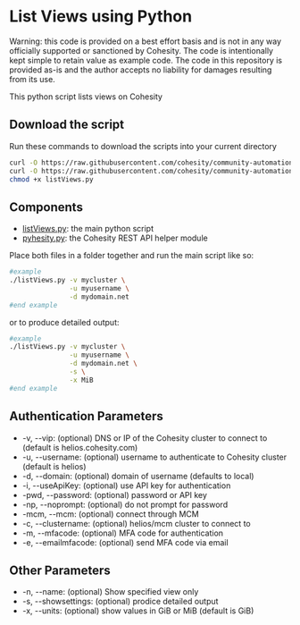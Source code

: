 # List Views using Python

Warning: this code is provided on a best effort basis and is not in any way officially supported or sanctioned by Cohesity. The code is intentionally kept simple to retain value as example code. The code in this repository is provided as-is and the author accepts no liability for damages resulting from its use.

This python script lists views on Cohesity

## Download the script

Run these commands to download the scripts into your current directory

```bash
curl -O https://raw.githubusercontent.com/cohesity/community-automation-samples/main/python/listViews/listViews.py
curl -O https://raw.githubusercontent.com/cohesity/community-automation-samples/main/python/pyhesity.py
chmod +x listViews.py
```

## Components

* [listViews.py](https://raw.githubusercontent.com/cohesity/community-automation-samples/main/python/listViews/listViews.py): the main python script
* [pyhesity.py](https://raw.githubusercontent.com/cohesity/community-automation-samples/main/python/pyhesity/pyhesity.py): the Cohesity REST API helper module

Place both files in a folder together and run the main script like so:

```bash
#example
./listViews.py -v mycluster \
               -u myusername \
               -d mydomain.net
#end example
```

or to produce detailed output:

```bash
#example
./listViews.py -v mycluster \
               -u myusername \
               -d mydomain.net \
               -s \
               -x MiB
#end example
```

## Authentication Parameters

* -v, --vip: (optional) DNS or IP of the Cohesity cluster to connect to (default is helios.cohesity.com)
* -u, --username: (optional) username to authenticate to Cohesity cluster (default is helios)
* -d, --domain: (optional) domain of username (defaults to local)
* -i, --useApiKey: (optional) use API key for authentication
* -pwd, --password: (optional) password or API key
* -np, --noprompt: (optional) do not prompt for password
* -mcm, --mcm: (optional) connect through MCM
* -c, --clustername: (optional) helios/mcm cluster to connect to
* -m, --mfacode: (optional) MFA code for authentication
* -e, --emailmfacode: (optional) send MFA code via email

## Other Parameters

* -n, --name: (optional) Show specified view only
* -s, --showsettings: (optional) prodice detailed output
* -x, --units: (optional) show values in GiB or MiB (default is GiB)
